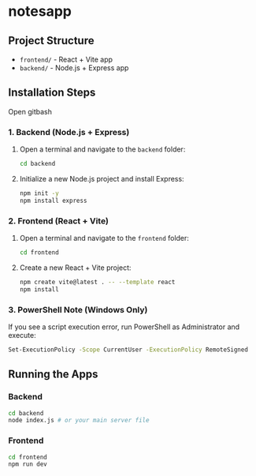 # notesapp

## Project Structure
- `frontend/` - React + Vite app
- `backend/` - Node.js + Express app

## Installation Steps
Open gitbash
### 1. Backend (Node.js + Express)
1. Open a terminal and navigate to the `backend` folder:
   ```sh
   cd backend
   ```
2. Initialize a new Node.js project and install Express:
   ```sh
   npm init -y
   npm install express
   ```

### 2. Frontend (React + Vite)
1. Open a terminal and navigate to the `frontend` folder:
   ```sh
   cd frontend
   ```
2. Create a new React + Vite project:
   ```sh
   npm create vite@latest . -- --template react
   npm install
   ```

### 3. PowerShell Note (Windows Only)
If you see a script execution error, run PowerShell as Administrator and execute:
```sh
Set-ExecutionPolicy -Scope CurrentUser -ExecutionPolicy RemoteSigned
```

## Running the Apps

### Backend
```sh
cd backend
node index.js # or your main server file
```

### Frontend
```sh
cd frontend
npm run dev
```